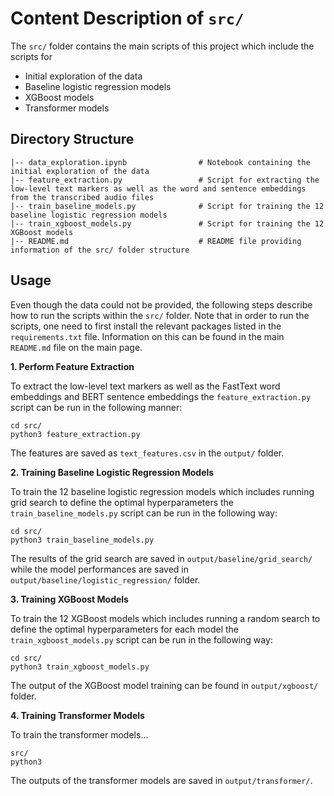 # Content Description of ```src/```

The ```src/``` folder contains the main scripts of this project which include the scripts for
- Initial exploration of the data 
- Baseline logistic regression models
- XGBoost models 
- Transformer models

## Directory Structure
```
|-- data_exploration.ipynb                # Notebook containing the initial exploration of the data
|-- feature_extraction.py                 # Script for extracting the low-level text markers as well as the word and sentence embeddings from the transcribed audio files
|-- train_baseline_models.py              # Script for training the 12 baseline logistic regression models 
|-- train_xgboost_models.py               # Script for training the 12 XGBoost models
|-- README.md                             # README file providing information of the src/ folder structure
```

## Usage

Even though the data could not be provided, the following steps describe how to run the scripts within the ```src/``` folder. Note that in order to run the scripts, one need to first install the relevant packages listed in the ```requirements.txt``` file. Information on this can be found in the main ```README.md``` file on the main page.

**1. Perform Feature Extraction**

To extract the low-level text markers as well as the FastText word embeddings and BERT sentence embeddings the ```feature_extraction.py``` script can be run in the following manner:

```
cd src/
python3 feature_extraction.py
```

The features are saved as ```text_features.csv``` in the ```output/``` folder.


**2. Training Baseline Logistic Regression Models**

To train the 12 baseline logistic regression models which includes running grid search to define the optimal hyperparameters the ```train_baseline_models.py``` script can be run in the following way:

```
cd src/
python3 train_baseline_models.py 
```
The results of the grid search are saved in ```output/baseline/grid_search/``` while the model performances are saved in ```output/baseline/logistic_regression/``` folder.


**3. Training XGBoost Models**

To train the 12 XGBoost models which includes running a random search to define the optimal hyperparameters for each model the ```train_xgboost_models.py``` script can be run in the following way:

```
cd src/
python3 train_xgboost_models.py
```

The output of the XGBoost model training can be found in ```output/xgboost/``` folder.


**4. Training Transformer Models**

To train the transformer models... 

```
src/
python3 
```

The outputs of the transformer models are saved in ```output/transformer/```.


    

    
